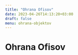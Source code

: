 ```yaml
---
title: "Ohrana Ofisov"
date: 2023-04-26T14:13:20+03:00
draft: false
menu: ohrana-objektov
---
```

# Ohrana Ofisov

